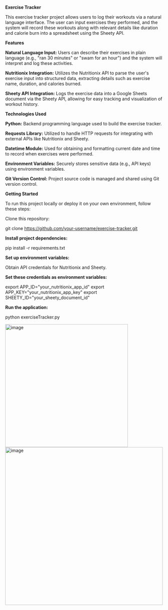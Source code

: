 **Exercise Tracker**

This exercise tracker project allows users to log their workouts via a natural language interface. The user can input exercises they performed, and the system will record these workouts along with relevant details like duration and calorie burn into a spreadsheet using the Sheety API.

**Features**

**Natural Language Input:** Users can describe their exercises in plain language (e.g., "ran 30 minutes" or "swam for an hour") and the system will interpret and log these activities.

**Nutritionix Integration:** Utilizes the Nutritionix API to parse the user's exercise input into structured data, extracting details such as exercise name, duration, and calories burned.

**Sheety API Integration:** Logs the exercise data into a Google Sheets document via the Sheety API, allowing for easy tracking and visualization of workout history.

**Technologies Used**

**Python:** Backend programming language used to build the exercise tracker.

**Requests Library:** Utilized to handle HTTP requests for integrating with external APIs like Nutritionix and Sheety.

**Datetime Module:** Used for obtaining and formatting current date and time to record when exercises were performed.

**Environment Variables:** Securely stores sensitive data (e.g., API keys) using environment variables.

**Git Version Control:** Project source code is managed and shared using Git version control.

**Getting Started**

To run this project locally or deploy it on your own environment, follow these steps:

Clone this repository:

git clone https://github.com/your-username/exercise-tracker.git

**Install project dependencies:**

pip install -r requirements.txt

**Set up environment variables:**

Obtain API credentials for Nutritionix and Sheety.

**Set these credentials as environment variables:**

export APP_ID="your_nutritionix_app_id"
export APP_KEY="your_nutritionix_app_key"
export SHEETY_ID="your_sheety_document_id"


**Run the application:**

python exerciseTracker.py


<img width="391" alt="image" src="https://github.com/patreeck/exerciseTracker/assets/163764755/1708e314-424d-483e-8c7d-3e8f226b2487">


<img width="502" alt="image" src="https://github.com/patreeck/exerciseTracker/assets/163764755/5ac639f8-3f0c-46ab-b424-da8a1c24157c">
